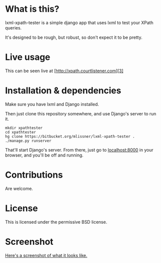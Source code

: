 What is this?
=============
lxml-xpath-tester is a simple django app that uses lxml to test your XPath 
queries.

It's designed to be rough, but robust, so don't expect it to be pretty.


Live usage
==========
This can be seen live at [http://xpath.courtlistener.com][3]


Installation & dependencies
===========================
Make sure you have lxml and Django installed.

Then just clone this repository somewhere, and use Django's server to run it.

    mkdir xpathtester
    cd xpathtester
    hg clone https://bitbucket.org/mlissner/lxml-xpath-tester .
    ./manage.py runserver

That'll start Django's server. From there, just go to [localhost:8000][2] in your
browser, and you'll be off and running.    


Contributions
======
Are welcome.


License
========
This is licensed under the permissive BSD license.


Screenshot
==========
[Here's a screenshot of what it looks like.][1] 

[1]: https://bitbucket.org/mlissner/lxml-xpath-tester/raw/fcf9077c78fc/tester/static/screenshot.jpg
[2]: http://localhost:8000
[3]: http://xpath.courtlistener.com